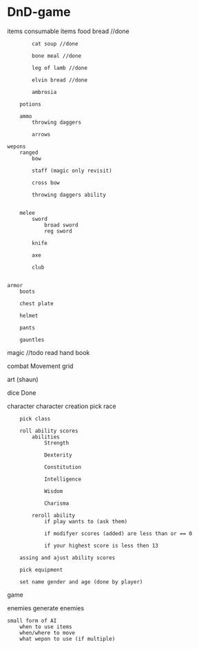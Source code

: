 # DnD-game
items 
    consumable items
        food
            bread //done
            
            cat soup //done
            
            bone meal //done
            
            leg of lamb //done
            
            elvin bread //done
            
            ambrosia
        
        potions
        
        ammo 
            throwing daggers
            
            arrows
    
    wepons 
        ranged
            bow
            
            staff (magic only revisit)
            
            cross bow
            
            throwing daggers ability 
            
        
        melee
            sword 
                broad sword
                reg sword
                                
            knife
            
            axe
            
            club
            
            
    armor 
        boots 
        
        chest plate
        
        helmet
        
        pants
        
        gauntles
        


magic 
    //todo read hand book

combat 
    Movement grid


art         (shaun)


dice
    Done

character
    character creation 
        pick race 
        
        pick class
        
        roll ability scores
            abilities
                Strength 
                
                Dexterity
                
                Constitution
                
                Intelligence
                
                Wisdom
                
                Charisma
                
            reroll ability 
                if play wants to (ask them)
                
                if modifyer scores (added) are less than or == 0
                
                if your highest score is less then 13 
        
        assing and ajust ability scores
        
        pick equipment  
        
        set name gender and age (done by player)
   

game


enemies 
    generate enemies
    
    small form of AI
        when to use items
        when/where to move
        what wepon to use (if multiple)
